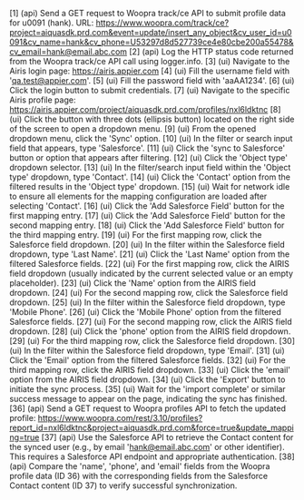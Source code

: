 [1] (api) Send a GET request to Woopra track/ce API to submit profile data for u0091 (hank). URL: https://www.woopra.com/track/ce?project=aiquasdk.prd.com&event=update/insert_any_object&cv_user_id=u0091&cv_name=hank&cv_phone=U53297d8d527739ce4e80cbe200a55478&cv_email=hank@email.abc.com
[2] (api) Log the HTTP status code returned from the Woopra track/ce API call using logger.info.
[3] (ui) Navigate to the Airis login page: https://airis.appier.com
[4] (ui) Fill the username field with 'qa.test@appier.com'.
[5] (ui) Fill the password field with 'aaAA1234'.
[6] (ui) Click the login button to submit credentials.
[7] (ui) Navigate to the specific Airis profile page: https://airis.appier.com/project/aiquasdk.prd.com/profiles/nxl6ldktnc
[8] (ui) Click the button with three dots (ellipsis button) located on the right side of the screen to open a dropdown menu.
[9] (ui) From the opened dropdown menu, click the 'Sync' option.
[10] (ui) In the filter or search input field that appears, type 'Salesforce'.
[11] (ui) Click the 'sync to Salesforce' button or option that appears after filtering.
[12] (ui) Click the 'Object type' dropdown selector.
[13] (ui) In the filter/search input field within the 'Object type' dropdown, type 'Contact'.
[14] (ui) Click the 'Contact' option from the filtered results in the 'Object type' dropdown.
[15] (ui) Wait for network idle to ensure all elements for the mapping configuration are loaded after selecting 'Contact'.
[16] (ui) Click the 'Add Salesforce Field' button for the first mapping entry.
[17] (ui) Click the 'Add Salesforce Field' button for the second mapping entry.
[18] (ui) Click the 'Add Salesforce Field' button for the third mapping entry.
[19] (ui) For the first mapping row, click the Salesforce field dropdown.
[20] (ui) In the filter within the Salesforce field dropdown, type 'Last Name'.
[21] (ui) Click the 'Last Name' option from the filtered Salesforce fields.
[22] (ui) For the first mapping row, click the AIRIS field dropdown (usually indicated by the current selected value or an empty placeholder).
[23] (ui) Click the 'Name' option from the AIRIS field dropdown.
[24] (ui) For the second mapping row, click the Salesforce field dropdown.
[25] (ui) In the filter within the Salesforce field dropdown, type 'Mobile Phone'.
[26] (ui) Click the 'Mobile Phone' option from the filtered Salesforce fields.
[27] (ui) For the second mapping row, click the AIRIS field dropdown.
[28] (ui) Click the 'phone' option from the AIRIS field dropdown.
[29] (ui) For the third mapping row, click the Salesforce field dropdown.
[30] (ui) In the filter within the Salesforce field dropdown, type 'Email'.
[31] (ui) Click the 'Email' option from the filtered Salesforce fields.
[32] (ui) For the third mapping row, click the AIRIS field dropdown.
[33] (ui) Click the 'email' option from the AIRIS field dropdown.
[34] (ui) Click the 'Export' button to initiate the sync process.
[35] (ui) Wait for the 'import complete' or similar success message to appear on the page, indicating the sync has finished.
[36] (api) Send a GET request to Woopra profiles API to fetch the updated profile: https://www.woopra.com/rest/3.10/profiles?report_id=nxl6ldktnc&project=aiquasdk.prd.com&force=true&update_mapping=true
[37] (api) Use the Salesforce API to retrieve the Contact content for the synced user (e.g., by email 'hank@email.abc.com' or other identifier). This requires a Salesforce API endpoint and appropriate authentication.
[38] (api) Compare the 'name', 'phone', and 'email' fields from the Woopra profile data (ID 36) with the corresponding fields from the Salesforce Contact content (ID 37) to verify successful synchronization.
